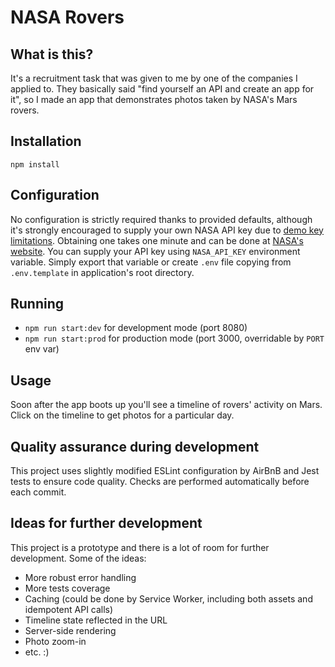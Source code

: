 # NASA Rovers

## What is this?

It's a recruitment task that was given to me by one of the companies I applied to.
They basically said "find yourself an API and create an app for it", so I
made an app that demonstrates photos taken by NASA's Mars rovers.

## Installation

`npm install`

## Configuration

No configuration is strictly required thanks to provided defaults, although it's strongly encouraged to supply your own NASA API key due to [demo key limitations](https://api.nasa.gov/api.html#demo_key-rate-limits). Obtaining one takes one minute and can be done at [NASA's website](https://api.nasa.gov/index.html#apply-for-an-api-key).
You can supply your API key using `NASA_API_KEY` environment variable. Simply export that variable or create `.env` file copying from `.env.template` in application's root directory.

## Running

* `npm run start:dev` for development mode (port 8080)
* `npm run start:prod` for production mode (port 3000, overridable by `PORT` env var)

## Usage

Soon after the app boots up you'll see a timeline of rovers' activity on Mars. Click on the timeline to get photos for a particular day.

## Quality assurance during development

This project uses slightly modified ESLint configuration by AirBnB and Jest tests to ensure code quality. Checks are performed automatically before each commit.

## Ideas for further development

This project is a prototype and there is a lot of room for further development. Some of the ideas:

* More robust error handling
* More tests coverage
* Caching (could be done by Service Worker, including both assets and idempotent API calls)
* Timeline state reflected in the URL
* Server-side rendering
* Photo zoom-in
* etc. :)

